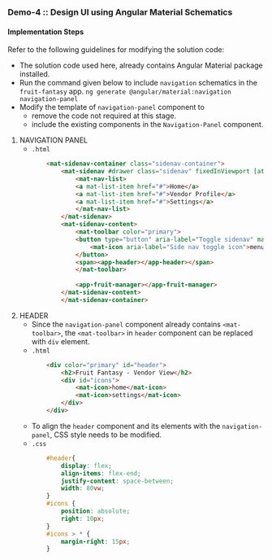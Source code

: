 ### Demo-4 :: Design UI using Angular Material Schematics

#### Implementation Steps

Refer to the following guidelines for modifying the solution code:

- The solution code used here, already contains Angular Material package installed. 
- Run the command given below to include `navigation` schematics in the `fruit-fantasy` app.
    `ng generate @angular/material:navigation navigation-panel`
- Modify the template of `navigation-panel` component to 
    - remove the code not required at this stage.
    - include the existing components in the `Navigation-Panel` component.
1. NAVIGATION PANEL
    - `.html`
        ```html
            <mat-sidenav-container class="sidenav-container">
                <mat-sidenav #drawer class="sidenav" fixedInViewport [attr.role]="'navigation'" [mode]="'side'" [opened]="true">
                    <mat-nav-list>
                    <a mat-list-item href="#">Home</a>
                    <a mat-list-item href="#">Vendor Profile</a>
                    <a mat-list-item href="#">Settings</a>
                    </mat-nav-list>
                </mat-sidenav>
                <mat-sidenav-content>
                    <mat-toolbar color="primary">
                    <button type="button" aria-label="Toggle sidenav" mat-icon-button (click)="drawer.toggle()">
                        <mat-icon aria-label="Side nav toggle icon">menu</mat-icon>
                    </button>
                    <span><app-header></app-header></span>
                    </mat-toolbar>
                    
                    <app-fruit-manager></app-fruit-manager>
                </mat-sidenav-content>
                </mat-sidenav-container>
        ```
2. HEADER
    - Since the `navigation-panel` component already contains `<mat-toolbar>`, the `<mat-toolbar>` in `header` component can be replaced with `div` element.
    - `.html`
        ```html
            <div color="primary" id="header">
                <h2>Fruit Fantasy - Vendor View</h2>
                <div id="icons">
                    <mat-icon>home</mat-icon>
                    <mat-icon>settings</mat-icon>
                </div>
            </div>
        ```
    - To align the `header` component and its elements with the `navigation-panel`, CSS style needs to be modified.
    - `.css`
        ```css
            #header{
                display: flex;
                align-items: flex-end;
                justify-content: space-between; 
                width: 80vw;
            }
            #icons {
                position: absolute;
                right: 10px;
            }
            #icons > * {
                margin-right: 15px;
            }
        ```